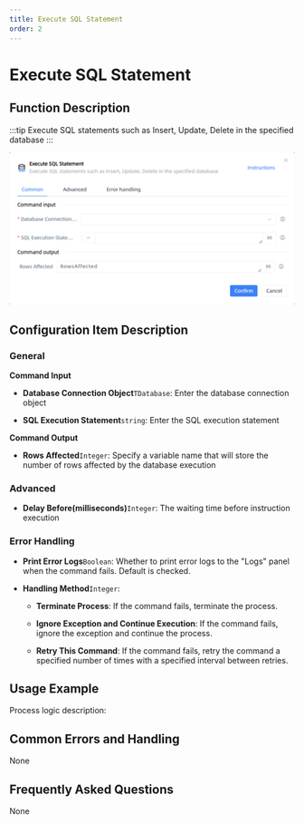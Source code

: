 ```yaml
---
title: Execute SQL Statement
order: 2
---
```


# Execute SQL Statement

## Function Description

:::tip 
Execute SQL statements such as Insert, Update, Delete in the specified database
:::

![Execute SQL Statement](../../../assets/Execute%20SQL%20Statement_command.png)

## Configuration Item Description

### General

**Command Input**

- **Database Connection Object**`TDatabase`: Enter the database connection object

- **SQL Execution Statement**`string`: Enter the SQL execution statement


**Command Output**

- **Rows Affected**`Integer`: Specify a variable name that will store the number of rows affected by the database execution

### Advanced

- **Delay Before(milliseconds)**`Integer`: The waiting time before instruction execution

### Error Handling

- **Print Error Logs**`Boolean`: Whether to print error logs to the "Logs" panel when the command fails. Default is checked. 

- **Handling Method**`Integer`:

    - **Terminate Process**: If the command fails, terminate the process.

    - **Ignore Exception and Continue Execution**: If the command fails, ignore the exception and continue the process.

    - **Retry This Command**: If the command fails, retry the command a specified number of times with a specified interval between retries.

## Usage Example

Process logic description:

## Common Errors and Handling

None

## Frequently Asked Questions

None

